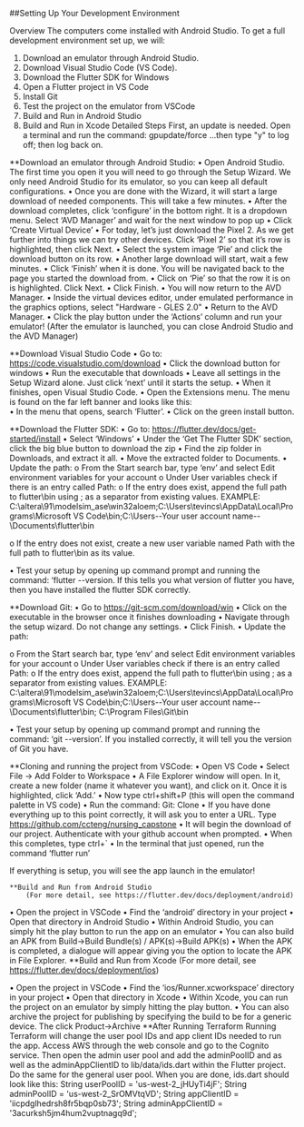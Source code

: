 ##Setting Up Your Development Environment

Overview
The computers come installed with Android Studio. To get a full development environment set up, we will:
1.	Download an emulator through Android Studio. 
2.	Download Visual Studio Code (VS Code). 
3.	Download the Flutter SDK for Windows
4.	Open a Flutter project in VS Code
5.	Install Git
6.	Test the project on the emulator from VSCode
7.	Build and Run in Android Studio
8.	Build and Run in Xcode
Detailed Steps
	First, an update is needed. Open a terminal and run the command:
 	gpupdate/force
...then type "y" to log off; then log back on.

**Download an emulator through Android Studio:
•	Open Android Studio. The first time you open it you will need to go through the Setup Wizard. We only need Android Studio for its emulator, so you can keep all default configurations.
•	Once you are done with the Wizard, it will start a large download of needed components. This will take a few minutes.
•	After the download completes, click ‘configure’ in the bottom right. It is a dropdown menu. Select ‘AVD Manager’ and wait for the next window to pop up
•	Click ‘Create Virtual Device’
•	For today, let’s just download the Pixel 2. As we get further into things we can try other devices. Click ‘Pixel 2’ so that it’s row is highlighted, then click Next.
•	Select the system image ‘Pie’ and click the download button on its row.
•	Another large download will start, wait a few minutes.
•	Click ‘Finish’ when it is done. You will be navigated back to the page you started the download from.
•	Click on ‘Pie’ so that the row it is on is highlighted. Click Next.
•	Click Finish.
•	You will now return to the AVD Manager.
•	Inside the virtual devices editor, under emulated performance in the graphics options, select "Hardware - GLES 2.0"
•	Return to the AVD Manager.
•	 Click the play button under the ‘Actions’ column and run your emulator!
(After the emulator is launched, you can close Android Studio and the AVD Manager)


**Download Visual Studio Code
•	Go to: https://code.visualstudio.com/download
•	Click the download button for windows
•	Run the executable that downloads
•	Leave all settings in the Setup Wizard alone. Just click ‘next’ until it starts the setup.
•	When it finishes, open Visual Studio Code.
•	Open the Extensions menu. The menu is found on the far left banner and looks like this:  
•	In the menu that opens, search ‘Flutter’.
•	Click on the green install button.












**Download the Flutter SDK:
•	Go to: https://flutter.dev/docs/get-started/install
•	Select ‘Windows’
•	Under the ‘Get The Flutter SDK’ section, click the big blue button to download the zip
•	Find the zip folder in Downloads, and extract it all.
•	Move the extracted folder to Documents.
•	Update the path:
o	From the Start search bar, type ‘env’ and select Edit environment variables for your account
o	Under User variables check if there is an entry called Path:
o	If the entry does exist, append the full path to flutter\bin using ; as a separator from existing values.
EXAMPLE: C:\altera\91\modelsim_ase\win32aloem;C:\Users\tevincs\AppData\Local\Programs\Microsoft VS Code\bin;C:\Users\--Your user account name--\Documents\flutter\bin
 
o	If the entry does not exist, create a new user variable named Path with the full path to flutter\bin as its value.

•	Test your setup by opening up command prompt and running the command: ‘flutter --version. If this tells you what version of flutter you have, then you have installed the flutter SDK correctly.



**Download Git:
•	Go to https://git-scm.com/download/win
•	Click on the executable in the browser once it finishes downloading
•	Navigate through the setup wizard. Do not change any settings.
•	Click Finish.
•	Update the path:

o	From the Start search bar, type ‘env’ and select Edit environment variables for your account
o	Under User variables check if there is an entry called Path:
o	If the entry does exist, append the full path to flutter\bin using ; as a separator from existing values.
EXAMPLE: C:\altera\91\modelsim_ase\win32aloem;C:\Users\tevincs\AppData\Local\Programs\Microsoft VS Code\bin;C:\Users\--Your user account name--\Documents\flutter\bin; C:\Program Files\Git\bin

 
•	Test your setup by opening up command prompt and running the command: ‘git --version’. If you installed correctly, it will tell you the version of Git you have.


**Cloning and running the project from VSCode:
•	Open VS Code
•	Select File -> Add Folder to Workspace
•	A File Explorer window will open. In it, create a new folder (name it whatever you want), and click on it. Once it is highlighted, click ‘Add.’
•	Now type ctrl+shift+P (this will open the command palette in VS code)
•	Run the command:  Git: Clone
•	If you have done everything up to this point correctly, it will ask you to enter a URL. Type https://github.com/ccteng/nursing_capstone
•	It will begin the download of our project. Authenticate with your github account when prompted.
•	When this completes, type ctrl+`
•	In the terminal that just opened, run the command ‘flutter run’

If everything is setup, you will see the app launch in the emulator!

	**Build and Run from Android Studio
		(For more detail, see https://flutter.dev/docs/deployment/android)
•	Open the project in VSCode
•	Find the ‘android’ directory in your project
•	Open that directory in Android Studio
•	Within Android Studio, you can simply hit the play button to run the app on an emulator
•	You can also build an APK from Build->Build Bundle(s) / APK(s)->Build APK(s)
•	When the APK is completed, a dialogue will appear giving you the option to locate the APK in File Explorer.
**Build and Run from Xcode 
(For more detail, see https://flutter.dev/docs/deployment/ios)

•	Open the project in VSCode
•	Find the ‘ios/Runner.xcworkspace’ directory in your project
•	Open that directory in Xcode
•	Within Xcode, you can run the project on an emulator by simply hitting the play button.
•	You can also archive the project for publishing by specifying the build to be for a generic device. The click Product->Archive
**After Running Terraform
Running Terraform will change the user pool IDs and app client IDs needed to run the app. Access AWS through the web console and go to the Cognito service. Then open the admin user pool and add the adminPoolID and as well as the adminAppClientID to lib/data/ids.dart within the Flutter project. Do the same for the general user pool. When you are done, ids.dart should look like this: 
  String userPoolID = 'us-west-2_jHUyTi4jF';
  String adminPoolID = 'us-west-2_SrOMVtqVD';
  String appClientID = 'iicpdglhedrsh8fr5bqp0sb73';
  String adminAppClientID = '3acurksh5jm4hum2vuptnagq9d';

